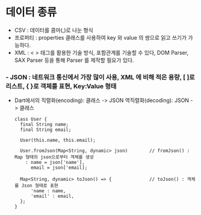 # 데이터 종류
- CSV : 데이터를 콤마(,)로 나눈 형식
- 프로퍼티 : properties 클래스를 사용하여 key 와 value 의 쌍으로 읽고 쓰기가 가능하다.
- XML : < > 태그를 활용한 기술 방식, 포함관계를 기술할 수 있다, DOM Parser, SAX Parser 등을 통해 Parser 를 제작할 필요가 있다.
### - JSON : 네트워크 통신에서 가장 많이 사용, XML 에 비해 적은 용량, [ ]로 리스트, { }로 객체를 표현, Key:Value 형태
- Dart에서의 직렬화(encoding): 클래스 -> JSON     역직렬화(decoding): JSON -> 클래스
  ```
  class User {
    final String name;
    final String email;

    User(this.name, this.email);

    User.fromJson(Map<String, dynamic> json)        // fromJson() : Map 형태의 json으로부터 객체를 생성
      : name = json['name'],
        email = json['email];

    Map<String, dynamic> toJson() => {              // toJson() : 객체를 Json 형태로 표현
        'name : name,
        'email' : email,
    };
  }
  ```
